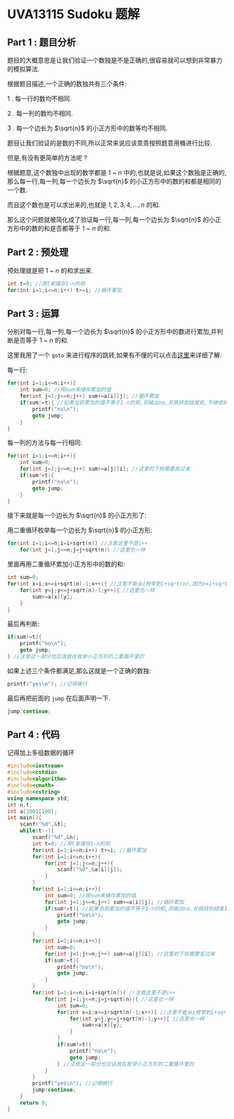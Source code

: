 # UVA13115  Sudoku 题解

## Part 1 : 题目分析

题目的大概意思是让我们验证一个数独是不是正确的,很容易就可以想到非常暴力的模拟算法.

根据题目描述,一个正确的数独共有三个条件:

$1$ . 每一行的数均不相同.

$2$ . 每一列的数均不相同.

$3$ . 每一个边长为 $\sqrt{n}$ 的小正方形中的数等均不相同.

题目让我们验证的是数的不同,所以正常来说应该乖乖按照题意用桶进行比较.

但是,有没有更简单的方法呢 ?

根据题意,这个数独中出现的数字都是 $1$ ~ $n$ 中的,也就是说,如果这个数独是正确的,那么每一行,每一列,每一个边长为 $\sqrt{n}$ 的小正方形中的数的和都是相同的一个数.

而且这个数也是可以求出来的,也就是 $1,2,3,4,...,n$ 的和.

那么这个问题就被简化成了验证每一行,每一列,每一个边长为 $\sqrt{n}$ 的小正方形中的数的和是否都等于 $1$ ~ $n$ 的和.

## Part 2 : 预处理

预处理就是把 $1$ ~ $n$ 的和求出来.

```cpp
int t=0; //用t来储存1-n的和
for(int i=1;i<=n;i++) t+=i; //循环累加
```
## Part 3 : 运算

分别对每一行,每一列,每一个边长为 $\sqrt{n}$ 的小正方形中的数进行累加,并判断是否等于 $1$ ~ $n$ 的和.

这里我用了一个 ``` goto ``` 来进行程序的跳转,如果有不懂的可以点击[这里](https://www.runoob.com/cplusplus/cpp-goto-statement.html)来详细了解.

每一行:

```cpp
for(int i=1;i<=n;i++){
	int sum=0; //用sum来储存累加的值
	for(int j=1;j<=n;j++) sum+=a[i][j]; //循环累加
	if(sum!=t){ //如果当前累加的值不等于1-n的和,则输出no,并跳转到结尾处,不继续执行后面的判断
		printf("no\n");
		goto jump;
	}
}
```

每一列的方法与每一行相同:

```cpp
for(int i=1;i<=n;i++){
	int sum=0;
	for(int j=1;j<=n;j++) sum+=a[j][i]; //这里的下标需要反过来
	if(sum!=t){
		printf("no\n");
		goto jump;
	}
}
```

接下来就是每一个边长为 $\sqrt{n}$ 的小正方形了:

用二重循环枚举每一个边长为 $\sqrt{n}$ 的小正方形:

```cpp
for(int i=1;i<=n;i=i+sqrt(n)) //注意这里不是i++
	for(int j=1;j<=n;j=j+sqrt(n)) //这里也一样
```

里面再用二重循环累加小正方形中的数的和:

```cpp
int sum=0;
for(int x=i;x<=i+sqrt(n)-1;x++){ //注意不能从i枚举到i+sqrt(n),因为x=i+sqrt(n)的那一行属于另一个小正方形
	for(int y=j;y<=j+sqrt(n)-1;y++){ //这里也一样
		sum+=a[x][y];
	}
}
```

最后再判断:

```cpp
if(sum!=t){
	printf("no\n");
	goto jump;
} //注意这一部分也应该放在枚举小正方形的二重循环里的
```

如果上述三个条件都满足,那么这就是一个正确的数独:

```cpp
printf("yes\n"); //记得换行
```

最后再把前面的 ``` jump ``` 在后面声明一下.

```cpp
jump:continue;
```

## Part 4 : 代码

记得加上多组数据的循环

```cpp
#include<iostream>
#include<cstdio>
#include<algorithm>
#include<cmath>
#include<cstring>
using namespace std;
int n,t;
int a[100][100];
int main(){
	scanf("%d",&t);
	while(t--){
		scanf("%d",&n);
		int t=0; //用t来储存1-n的和
		for(int i=1;i<=n;i++) t+=i; //循环累加
		for(int i=1;i<=n;i++){
			for(int j=1;j<=n;j++){
				scanf("%d",&a[i][j]);
			}
		}
		for(int i=1;i<=n;i++){
			int sum=0; //用sum来储存累加的值
			for(int j=1;j<=n;j++) sum+=a[i][j]; //循环累加
			if(sum!=t){ //如果当前累加的值不等于1-n的和,则输出no,并跳转到结尾处,不继续执行后面的判断
				printf("no\n");
				goto jump;
			}
		}
		for(int i=1;i<=n;i++){
			int sum=0;
			for(int j=1;j<=n;j++) sum+=a[j][i]; //这里的下标需要反过来
			if(sum!=t){
				printf("no\n");
				goto jump;
			}
		}
		for(int i=1;i<=n;i=i+sqrt(n)){ //注意这里不是i++
			for(int j=1;j<=n;j=j+sqrt(n)){ //这里也一样
				int sum=0;
				for(int x=i;x<=i+sqrt(n)-1;x++){ //注意不能从i枚举到i+sqrt(n),因为x=i+sqrt(n)的那一行属于另一个小正方形
					for(int y=j;y<=j+sqrt(n)-1;y++){ //这里也一样
						sum+=a[x][y];
					}
				}
				if(sum!=t){
					printf("no\n");
					goto jump;
				} //注意这一部分也应该放在枚举小正方形的二重循环里的
			}
		}
		printf("yes\n"); //记得换行
		jump:continue;
	}
	return 0;
}
```
